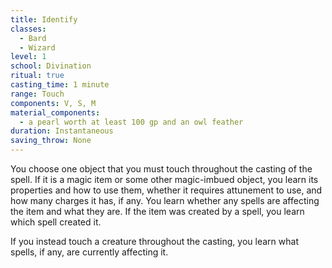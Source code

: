 ```yaml
---
title: Identify
classes:
  - Bard
  - Wizard
level: 1
school: Divination
ritual: true
casting_time: 1 minute
range: Touch
components: V, S, M
material_components:
  - a pearl worth at least 100 gp and an owl feather
duration: Instantaneous
saving_throw: None
---
```


You choose one object that you must touch throughout the casting of the spell. If it is a magic item or some other magic-imbued object, you learn its properties and how to use them, whether it requires attunement to use, and how many charges it has, if any. You learn whether any spells are affecting the item and what they are. If the item was created by a spell, you learn which spell created it.

If you instead touch a creature throughout the casting, you learn what spells, if any, are currently affecting it.
